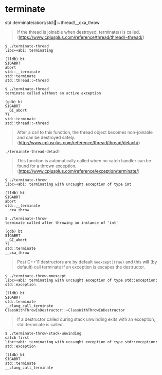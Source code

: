 # terminate

std::terminate/abort/std::thread::~thread/__cxa_throw

> If the thread is joinable when destroyed, terminate() is called. (<https://www.cplusplus.com/reference/thread/thread/~thread/>)

```shell script
$ ./terminate-thread 
libc++abi: terminating

(lldb) bt
SIGABRT
abort
std::__terminate
std::terminate
std::thread::~thread
```
```shell script
$ ./terminate-thread 
terminate called without an active exception

(gdb) bt
SIGABRT
__GI_abort
??
std::terminate
std::thread::~thread
```

> After a call to this function, the thread object becomes non-joinable and can be destroyed safely. (http://www.cplusplus.com/reference/thread/thread/detach/)

```shell script
./terminate-thread-detach
```

> This function is automatically called when no catch handler can be found for a thrown exception. (<https://www.cplusplus.com/reference/exception/terminate/>)

```shell script
$ ./terminate-throw 
libc++abi: terminating with uncaught exception of type int

(lldb) bt
SIGABRT
abort
std::__terminate
__cxa_throw
```
```shell script
$ ./terminate-throw 
terminate called after throwing an instance of 'int'

(gdb) bt
SIGABRT
__GI_abort
??
std::terminate
__cxa_throw
```

> Post C++11 destructors are by default `noexcept(true)` and
> this will (by default) call terminate if an exception is
> escapes the destructor.

```shell script
$ ./terminate-throw-noexcept
libc++abi: terminating with uncaught exception of type std::exception: std::exception

(lldb) bt
SIGABRT
std::terminate
__clang_call_terminate
ClassWithThrowInDestructor::~ClassWithThrowInDestructor
```

> If a destructor called during stack unwinding exits with an exception, std::terminate is called.

```shell script
$ ./terminate-throw-stack-unwinding 
catch first
libc++abi: terminating with uncaught exception of type std::exception: std::exception

(lldb) bt
SIGABRT
std::terminate
__clang_call_terminate
```
